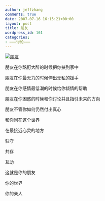 ```yaml
---
author: jeffzhang
comments: true
date: 2007-07-16 16:15:21+00:00
layout: post
title: 朋友
wordpress_id: 161
categories:
- ———讨论———
---
```


[![朋友](http://simg.sinajs.cn/blog7style/images/common/sg_trans.gif)](http://photo.blog.sina.com.cn/showpic.html#blogid=57f94311010008ho&url=http://static11.photo.sina.com.cn/orignal/57f94311583aa4d49da5a)

朋友在你酩酊大醉的时候把你扶到家中

朋友在你最无力的时候伸出无私的援手

朋友在你感情最低潮的时候给你倾情的帮助

朋友在你困惑的时候和你讨论并且指引未来的方向

朋友不管你如何仍然付出真心

和你同在这个世界

在最接近心灵的地方

驻守

共存

互助

这就是你的朋友

你的世界

你的亲人

